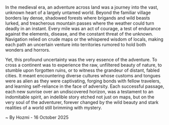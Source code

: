 
In the medieval era, an adventure across land was a journey into the vast, unknown heart of a largely untamed world. Beyond the familiar village borders lay dense, shadowed forests where brigands and wild beasts lurked, and treacherous mountain passes where the weather could turn deadly in an instant. Every mile was an act of courage, a test of endurance against the elements, disease, and the constant threat of the unknown. Navigation relied on crude maps or the whispered wisdom of locals, making each path an uncertain venture into territories rumored to hold both wonders and horrors.

Yet, this profound uncertainty was the very essence of the adventure. To cross a continent was to experience the raw, unfiltered beauty of nature, to stumble upon forgotten ruins, or to witness the grandeur of distant, fabled cities. It meant encountering diverse cultures whose customs and tongues were as alien as they were captivating, forging bonds with fellow travelers, and learning self-reliance in the face of adversity. Each successful passage, each new sunrise over an undiscovered horizon, was a testament to an indomitable spirit, an indelible story etched not just on maps, but on the very soul of the adventurer, forever changed by the wild beauty and stark realities of a world still brimming with mystery.

~ By Hozmi - 16 October 2025
